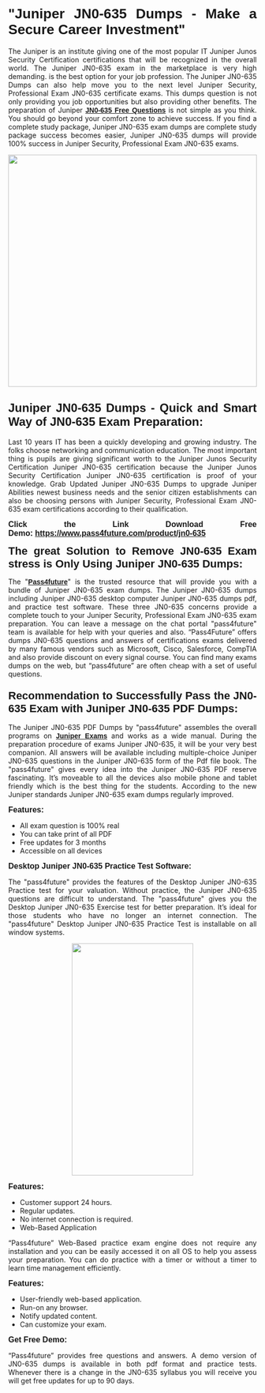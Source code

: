 
<h1 style="text-align: justify;"><span style="font-family:Tahoma,Geneva,sans-serif;"><strong>"Juniper JN0-635 Dumps - Make a Secure Career Investment"</strong></span></h1>

<p style="text-align: justify;">The Juniper is an institute giving one of the most popular IT Juniper Junos Security Certification certifications that will be recognized in the overall world. The Juniper JN0-635 exam in the marketplace is very high demanding. is the best option for your job profession. The Juniper JN0-635 Dumps can also help move you to the next level Juniper Security, Professional Exam JN0-635 certificate exams. This dumps question is not only providing you job opportunities but also providing other benefits. The preparation of Juniper <span style="font-family:Tahoma,Geneva,sans-serif;"><strong><a href="https://www.pass4future.com/questions/juniper/jn0-635">JN0-635 Free Questions</a></strong></span> is not simple as you think. You should go beyond your comfort zone to achieve success. If you find a complete study package, Juniper JN0-635 exam dumps are complete study package success becomes easier, Juniper JN0-635 dumps will provide 100% success in Juniper Security, Professional Exam JN0-635 exams.</p>

<p style="text-align: justify;"><a href="https://www.pass4future.com/product/jn0-635"><img alt="" src="https://lh3.googleusercontent.com/pw/AM-JKLVhEO4I138wJzOepD3laGU-R1M7eT-OTYdow6pCESip26lSeaxxzS9BVWUKuzj1e3L_MoxCfVgBEvV8ODwl1LGzlZbt6HJm3NXXplPwnYiBfuYM_eQCcVVRMaAwHdsl3AhHOZS-up7mzwmd4i4EpEGq=w1112-h625-no?authuser=0" style="width: 100%; height: 470px;" /></a></p>

<h2 style="text-align: justify;"><span style="font-size:24px;"><strong><span style="font-family:Tahoma,Geneva,sans-serif;">Juniper JN0-635 Dumps - Quick and Smart Way of JN0-635 Exam Preparation:</span></strong></span></h2>

<p style="text-align: justify;">Last 10 years IT has been a quickly developing and growing industry. The folks choose networking and communication education. The most important thing is pupils are giving significant worth to the Juniper Junos Security Certification Juniper JN0-635 certification because the Juniper Junos Security Certification Juniper JN0-635 certification is proof of your knowledge. Grab Updated Juniper JN0-635 Dumps to upgrade Juniper Abilities newest business needs and the senior citizen establishments can also be choosing persons with Juniper Security, Professional Exam JN0-635 exam certifications according to their qualification.</p>

<p style="text-align: justify;"><strong><span style="font-family:Lucida Sans Unicode,Lucida Grande,sans-serif;"><span style="font-size:16px;">Click the Link Download Free Demo: <a href="https://www.pass4future.com/product/jn0-635">https://www.pass4future.com/product/jn0-635</a></span></span></strong></p>

<p style="text-align: justify;"><strong><span style="font-size:22px;"><span style="font-family:Tahoma,Geneva,sans-serif;">The great Solution to Remove JN0-635 Exam stress is Only Using Juniper JN0-635 Dumps:</span></span></strong></p>

<p style="text-align: justify;">The "<span style="font-family:Lucida Sans Unicode,Lucida Grande,sans-serif;"><a href="https://www.pass4future.com/"><strong>Pass4future</strong></a></span>" is the trusted resource that will provide you with a bundle of Juniper JN0-635 exam dumps. The Juniper JN0-635 dumps including Juniper JN0-635 desktop computer Juniper JN0-635 dumps pdf, and practice test software. These three JN0-635 concerns provide a complete touch to your Juniper Security, Professional Exam JN0-635 exam preparation. You can leave a message on the chat portal "pass4future" team is available for help with your queries and also. “Pass4Future” offers dumps JN0-635 questions and answers of certifications exams delivered by many famous vendors such as Microsoft, Cisco, Salesforce, CompTIA and also provide discount on every signal course. You can find many exams dumps on the web, but “pass4future” are often cheap with a set of useful questions.</p>

<h3 style="text-align: justify;"><span style="font-size:22px;"><strong><span style="font-family:Tahoma,Geneva,sans-serif;">Recommendation to Successfully Pass the JN0-635 Exam with Juniper JN0-635 PDF Dumps:</span></strong></span></h3>

<p style="text-align: justify;">The Juniper JN0-635 PDF Dumps by "pass4future" assembles the overall programs on <span style="font-family:Lucida Sans Unicode,Lucida Grande,sans-serif;"><strong><a href="https://www.pass4future.com/juniper">Juniper Exams</a></strong></span> and works as a wide manual. During the preparation procedure of exams Juniper JN0-635, it will be your very best companion. All answers will be available including multiple-choice Juniper JN0-635 questions in the Juniper JN0-635 form of the Pdf file book. The "pass4future" gives every idea into the Juniper JN0-635 PDF reserve fascinating. It’s moveable to all the devices also mobile phone and tablet friendly which is the best thing for the students. According to the new Juniper standards Juniper JN0-635 exam dumps regularly improved.</p>

<p style="text-align: justify;"><span style="font-family:Lucida Sans Unicode,Lucida Grande,sans-serif;"><span style="font-size:16px;"><strong>Features:</strong></span></span></p>

<ul>
	<li style="text-align: justify;">All exam question is 100% real</li>
	<li style="text-align: justify;">You can take print of all PDF</li>
	<li style="text-align: justify;">Free updates for 3 months </li>
	<li style="text-align: justify;">Accessible on all devices</li>
</ul>

<p style="text-align: justify;"><span style="font-family:Tahoma,Geneva,sans-serif;"><span style="font-size:16px;"><strong>Desktop Juniper JN0-635 Practice Test Software:</strong></span></span></p>

<p style="text-align: justify;">The "pass4future" provides the features of the Desktop Juniper JN0-635 Practice test for your valuation. Without practice, the Juniper JN0-635 questions are difficult to understand. The "pass4future" gives you the Desktop Juniper JN0-635 Exercise test for better preparation. It’s ideal for those students who have no longer an internet connection. The "pass4future" Desktop Juniper JN0-635 Practice Test is installable on all window systems.</p>

<p style="text-align: center;"><a href="https://www.pass4future.com/product/jn0-635"><img alt="" src="https://lh3.googleusercontent.com/pw/AM-JKLV3yUm3jiqqIo1xIsj1VJ_UeysYexQY-pRYO0rIFl3vg11QZioN-gzffpw2AfKqFynWuvoXOreWrWS0swpr4xmOSWfwII2jvatteuqrfxiWGFBSHPiZUCoi33jqeymK5dmu-0enyX6tayRCAMHw05jv=s625-no?authuser=0" style="width: 70%; height: 470px;" /></a></p>

<p style="text-align: justify;"><span style="font-size:16px;"><span style="font-family:Lucida Sans Unicode,Lucida Grande,sans-serif;"><strong>Features:</strong></span></span></p>

<ul>
	<li style="text-align: justify;">Customer support 24 hours. </li>
	<li style="text-align: justify;">Regular updates. </li>
	<li style="text-align: justify;">No internet connection is required.</li>
	<li style="text-align: justify;">Web-Based Application</li>
</ul>

<p style="text-align: justify;">“Pass4future” Web-Based practice exam engine does not require any installation and you can be easily accessed it on all OS to help you assess your preparation. You can do practice with a timer or without a timer to learn time management efficiently.</p>

<p style="text-align: justify;"><strong><span style="font-size:16px;"><span style="font-family:Lucida Sans Unicode,Lucida Grande,sans-serif;">Features:</span></span></strong></p>

<ul>
	<li style="text-align: justify;">User-friendly web-based application.</li>
	<li style="text-align: justify;">Run-on any browser. </li>
	<li style="text-align: justify;">Notify updated content.</li>
	<li style="text-align: justify;">Can customize your exam.</li>
</ul>

<p style="text-align: justify;"><span style="font-size:16px;"><span style="font-family:Lucida Sans Unicode,Lucida Grande,sans-serif;"><strong>Get Free Demo:</strong></span></span></p>

<p style="text-align: justify;">“Pass4future” provides free questions and answers. A demo version of JN0-635 dumps is available in both pdf format and practice tests. Whenever there is a change in the JN0-635 syllabus you will receive you will get free updates for up to 90 days. </p>
